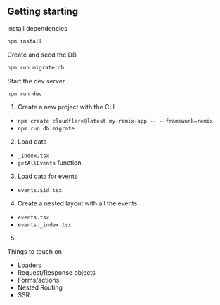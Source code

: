 ## Getting starting

Install dependencies

```sh
npm install
```

Create and seed the DB

```sh
npm run migrate:db
```

Start the dev server

```sh
npm run dev
```

1. Create a new project with the CLI

- `npm create cloudflare@latest my-remix-app -- --framework=remix`
- `npm run db:migrate`

2. Load data

- `_index.tsx`
- `getAllEvents` function

3. Load data for events

- `events.$id.tsx`

4. Create a nested layout with all the events

- `events.tsx`
- `events._index.tsx`

5.

Things to touch on

- Loaders
- Request/Response objects
- Forms/actions
- Nested Routing
- SSR
